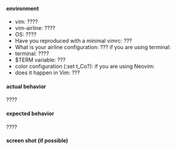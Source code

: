 #### environment

- vim: ????
- vim-airline: ????
- OS: ????
- Have you reproduced with a minimal vimrc: ???
- What is your airline configuration: ???
  if you are using terminal:
- terminal: ????
- $TERM variable: ???
- color configuration (:set t_Co?):
  if you are using Neovim:
- does it happen in Vim: ???

#### actual behavior

????

#### expected behavior

????

#### screen shot (if possible)
